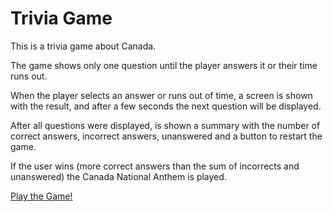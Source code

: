 # Trivia Game

This is a trivia game about Canada. 

The game shows only one question until the player answers it or their time runs out.

When the player selects an answer or runs out of time, a screen is shown with the result, and after a few seconds the next question will be displayed.

After all questions were displayed, is shown a summary with the number of correct answers, incorrect answers, unanswered and a button to restart the game.

If the user wins (more correct answers than the sum of incorrects and unanswered) the Canada National Anthem is played.

[Play the Game!](https://carolinapc.github.io/TriviaGame/)
